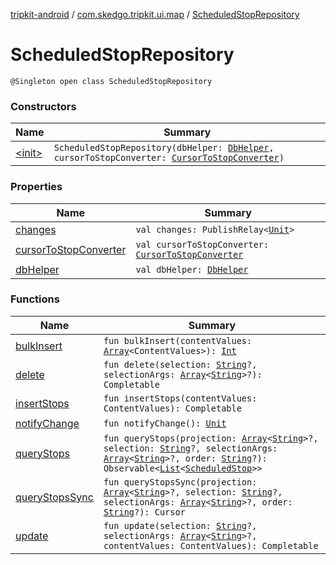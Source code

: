 [tripkit-android](../../index.md) / [com.skedgo.tripkit.ui.map](../index.md) / [ScheduledStopRepository](./index.md)

# ScheduledStopRepository

`@Singleton open class ScheduledStopRepository`

### Constructors

| Name | Summary |
|---|---|
| [&lt;init&gt;](-init-.md) | `ScheduledStopRepository(dbHelper: `[`DbHelper`](../../com.skedgo.tripkit.data.database/-db-helper/index.md)`, cursorToStopConverter: `[`CursorToStopConverter`](../../com.skedgo.tripkit.ui.data/-cursor-to-stop-converter/index.md)`)` |

### Properties

| Name | Summary |
|---|---|
| [changes](changes.md) | `val changes: PublishRelay<`[`Unit`](https://kotlinlang.org/api/latest/jvm/stdlib/kotlin/-unit/index.html)`>` |
| [cursorToStopConverter](cursor-to-stop-converter.md) | `val cursorToStopConverter: `[`CursorToStopConverter`](../../com.skedgo.tripkit.ui.data/-cursor-to-stop-converter/index.md) |
| [dbHelper](db-helper.md) | `val dbHelper: `[`DbHelper`](../../com.skedgo.tripkit.data.database/-db-helper/index.md) |

### Functions

| Name | Summary |
|---|---|
| [bulkInsert](bulk-insert.md) | `fun bulkInsert(contentValues: `[`Array`](https://kotlinlang.org/api/latest/jvm/stdlib/kotlin/-array/index.html)`<ContentValues>): `[`Int`](https://kotlinlang.org/api/latest/jvm/stdlib/kotlin/-int/index.html) |
| [delete](delete.md) | `fun delete(selection: `[`String`](https://kotlinlang.org/api/latest/jvm/stdlib/kotlin/-string/index.html)`?, selectionArgs: `[`Array`](https://kotlinlang.org/api/latest/jvm/stdlib/kotlin/-array/index.html)`<`[`String`](https://kotlinlang.org/api/latest/jvm/stdlib/kotlin/-string/index.html)`>?): Completable` |
| [insertStops](insert-stops.md) | `fun insertStops(contentValues: ContentValues): Completable` |
| [notifyChange](notify-change.md) | `fun notifyChange(): `[`Unit`](https://kotlinlang.org/api/latest/jvm/stdlib/kotlin/-unit/index.html) |
| [queryStops](query-stops.md) | `fun queryStops(projection: `[`Array`](https://kotlinlang.org/api/latest/jvm/stdlib/kotlin/-array/index.html)`<`[`String`](https://kotlinlang.org/api/latest/jvm/stdlib/kotlin/-string/index.html)`>?, selection: `[`String`](https://kotlinlang.org/api/latest/jvm/stdlib/kotlin/-string/index.html)`?, selectionArgs: `[`Array`](https://kotlinlang.org/api/latest/jvm/stdlib/kotlin/-array/index.html)`<`[`String`](https://kotlinlang.org/api/latest/jvm/stdlib/kotlin/-string/index.html)`>?, order: `[`String`](https://kotlinlang.org/api/latest/jvm/stdlib/kotlin/-string/index.html)`?): Observable<`[`List`](https://kotlinlang.org/api/latest/jvm/stdlib/kotlin.collections/-list/index.html)`<`[`ScheduledStop`](../../com.skedgo.tripkit.common.model/-scheduled-stop/index.md)`>>` |
| [queryStopsSync](query-stops-sync.md) | `fun queryStopsSync(projection: `[`Array`](https://kotlinlang.org/api/latest/jvm/stdlib/kotlin/-array/index.html)`<`[`String`](https://kotlinlang.org/api/latest/jvm/stdlib/kotlin/-string/index.html)`>?, selection: `[`String`](https://kotlinlang.org/api/latest/jvm/stdlib/kotlin/-string/index.html)`?, selectionArgs: `[`Array`](https://kotlinlang.org/api/latest/jvm/stdlib/kotlin/-array/index.html)`<`[`String`](https://kotlinlang.org/api/latest/jvm/stdlib/kotlin/-string/index.html)`>?, order: `[`String`](https://kotlinlang.org/api/latest/jvm/stdlib/kotlin/-string/index.html)`?): Cursor` |
| [update](update.md) | `fun update(selection: `[`String`](https://kotlinlang.org/api/latest/jvm/stdlib/kotlin/-string/index.html)`?, selectionArgs: `[`Array`](https://kotlinlang.org/api/latest/jvm/stdlib/kotlin/-array/index.html)`<`[`String`](https://kotlinlang.org/api/latest/jvm/stdlib/kotlin/-string/index.html)`>?, contentValues: ContentValues): Completable` |
